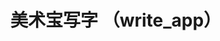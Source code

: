 <!--
 * @Descripttion: 美术宝写字项目。整个项目放在此处，单页面开发
 * @version: 1.0.0
 * @Author: YangJiyong
 * @Date: 2020-08-19 18:02:33
 * @LastEditors: YangJiyong
 * @LastEditTime: 2020-08-21 16:10:45
-->

# 美术宝写字 （write_app）
